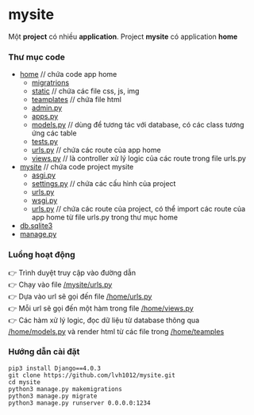 # mysite
Một **project** có nhiều **application**. Project **mysite** có application **home**
### Thư mục code
- [home](home) // chứa code app home
  - [migratrions](home/migratrions)
  - [static](home/static) // chứa các file css, js, img
  - [teamplates](home/teamplates) // chứa file html
  - [admin.py](home/admin.py)
  - [apps.py](home/apps.py)
  - [models.py](home/models.py) // dùng để tương tác với database, có các class tương ứng các table
  - [tests.py](home/tests.py)
  - [urls.py](home/urls.py) // chứa các route của app home
  - [views.py](home/views.py) // là controller xử lý logic của các route trong file urls.py
- [mysite](mysite) // chứa code project mysite
  - [asgi.py](mysite/asgi,py)
  - [settings.py](mysite/settings.py) // chứa các cấu hình của project
  - [urls.py](mysite/urls.py)
  - [wsgi.py](mysite/wsgi.py)
  - [urls.py](mysite/urls.py) // chứa các route của project, có thể import các route của app home từ file urls.py trong thư mục home
- [db.sqlite3](db.sqlite3)
- [manage.py](manage.py)
### Luồng hoạt động
:point_right: Trình duyệt truy cập vào đường dẫn   
:point_right: Chạy vào file [/mysite/urls.py](mysite/urls.py)   
:point_right: Dựa vào url sẽ gọi đến file [/home/urls.py](home/urls.py)   
:point_right: Mỗi url sẽ gọi đến một hàm trong file [/home/views.py](home/views.py)   
:point_right: Các hàm xử lý logic, đọc dữ liệu từ database thông qua [/home/models.py](home/models.py) và render html từ các file trong [/home/teamples](home/teamplates)   
### Hướng dẫn cài đặt
```
pip3 install Django==4.0.3
git clone https://github.com/lvh1012/mysite.git
cd mysite
python3 manage.py makemigrations
python3 manage.py migrate
python3 manage.py runserver 0.0.0.0:1234 
```
